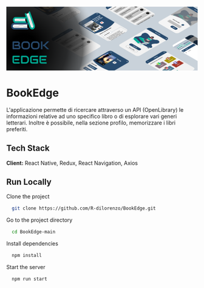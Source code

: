 ![Logo](https://github.com/R-dilorenzo/R-dilorenzo/blob/master/Cover/Banner_BookEdge.png)

# BookEdge

L'applicazione permette di ricercare attraverso un API (OpenLibrary) le informazioni relative ad uno specifico libro o di esplorare vari generi letterari. Inoltre è possibile, nella sezione profilo, memorizzare i libri preferiti.

## Tech Stack

**Client:** React Native, Redux, React Navigation, Axios

## Run Locally

Clone the project

```bash
  git clone https://github.com/R-dilorenzo/BookEdge.git
```

Go to the project directory

```bash
  cd BookEdge-main
```

Install dependencies

```bash
  npm install
```

Start the server

```bash
  npm run start
```

